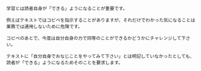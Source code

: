 ```{card} 学習の秘訣 - 「できる」ことにこだわろう
学習とは読者自身が「できる」ようになることが重要です。

例えばテキストではコピペを指示することがありますが、それだけでわかった気になることは業務では通用しないために危険です。

コピペのあとで、今度は自分自身の力で同等のことができるかどうかにチャレンジして下さい。

テキストに「自分自身でおなじことをやってみて下さい」とは明記していなかったとしても、読者が「できる」ようになるためそのことを要求します。
```

